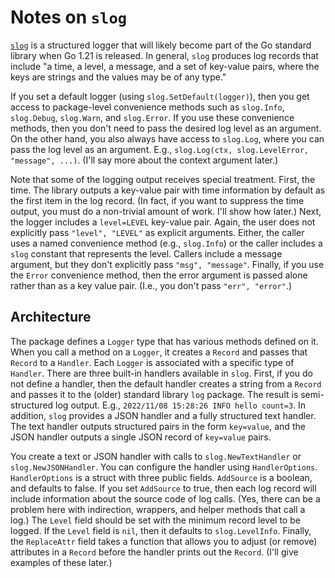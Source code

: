 # Notes on `slog`

[`slog`][slog] is a structured logger that will likely become part of the Go
standard library when Go 1.21 is released.  In general, `slog` produces log
records that include "a time, a level, a message, and a set of key-value
pairs, where the keys are strings and the values may be of any type."

If you set a default logger (using `slog.SetDefault(logger)`), then you get
access to package-level convenience methods such as `slog.Info`, `slog.Debug`,
`slog.Warn`, and `slog.Error`.  If you use these convenience methods, then you
don't need to pass the desired log level as an argument.  On the other hand,
you also always have access to `slog.Log`, where you can pass the log level as
an argument.  E.g., `slog.Log(ctx, slog.LevelError, "message", ...)`.
(I'll say more about the context argument later.)

Note that some of the logging output receives special treatment.  First, the
time.  The library outputs a key-value pair with time information by default
as the first item in the log record.  (In fact, if you want to suppress the
time output, you must do a non-trivial amount of work.  I'll show how later.)
Next, the logger includes a `level=LEVEL` key-value pair.  Again, the user does
not explicitly pass `"level", "LEVEL"` as explicit arguments.  Either, the
caller uses a named convenience method (e.g., `slog.Info`) or the caller
includes a `slog` constant that represents the level.  Callers include
a message argument, but they don't explicitly pass `"msg", "message"`.
Finally, if you use the `Error` convenience method, then the error argument is
passed alone rather than as a key value pair.  (I.e., you don't pass `"err",
"error"`.)

## Architecture

The package defines a `Logger` type that has various methods defined on it.
When you call a method on a `Logger`, it creates a `Record` and passes that
`Record` to a `Handler`.  Each `Logger` is associated with a specific type of
`Handler`.  There are three built-in handlers available in `slog`.  First, if
you do not define a handler, then the default handler creates a string from
a `Record` and passes it to the (older) standard library `log` package.  The
result is semi-structured log output.  E.g., `2022/11/08 15:28:26 INFO hello
count=3`.  In addition, `slog` provides a JSON handler and a fully structured
text handler.  The text handler outputs structured pairs in the form
`key=value`, and the JSON handler outputs a single JSON record of `key=value`
pairs.

You create a text or JSON handler with calls to `slog.NewTextHandler` or
`slog.NewJSONHandler`.  You can configure the handler using `HandlerOptions`.
`HandlerOptions` is a struct with three public fields.  `AddSource` is
a boolean, and defaults to false.  If you set `AddSource` to true, then each
log record will include information about the source code of log calls.  (Yes,
there can be a problem here with indirection, wrappers, and helper methods
that call a log.)  The `Level` field should be set with the minimum record
level to be logged.  If the `Level` field is `nil`, then it defaults to
`slog.LevelInfo`.  Finally, the `ReplaceAttr` field takes a function that
allows you to adjust (or remove) attributes in a `Record` before the handler
prints out the `Record`.  (I'll give examples of these later.)

[slog]: https://pkg.go.dev/golang.org/x/exp/slog
